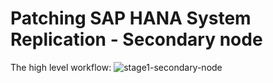 # Patching SAP HANA System Replication - Secondary node

The high level workflow:
![stage1-secondary-node](./stage-1-secondary-workflow)


